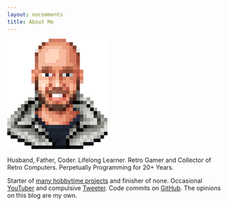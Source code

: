 ```yaml
---
layout: nocomments
title: About Me
---
```


![James Mackenzie](/img/about/james-mackenzie-pixel.png)

Husband, Father, Coder. Lifelong Learner. Retro Gamer and Collector of Retro Computers. Perpetually Programming for 20+ Years.

Starter of <a href="/projects">many hobbytime projects</a> and finisher of none. Occasional <a href="https://youtube.com/jamesfmackenzie" target="_blank">YouTuber</a> and compulsive <a href="https://twitter.com/jamesfmackenzie" target="_blank">Tweeter</a>. Code commits on <a href="https://github.com/jamesfmackenzie" target="_blank">GitHub</a>. The opinions on this blog are my own.

